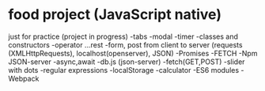 # food project (JavaScript native)


just for practice (project  in progress)
-tabs
-modal
-timer
-classes and constructors
-operator ...rest 
-form, post from client to server  (requests (XMLHttpRequests), localhost(openserver), JSON)
-Promises
-FETCH
-Npm JSON-server
-async,await
-db.js (json-server)
-fetch(GET,POST)
-slider with dots
-regular expressions
-localStorage
-calculator
-ES6 modules
-Webpack
